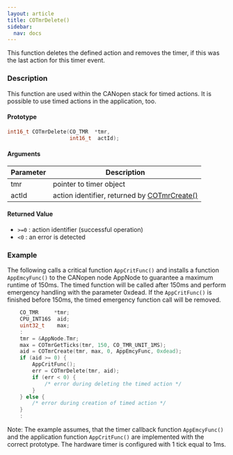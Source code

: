 ```yaml
---
layout: article
title: COTmrDelete()
sidebar:
  nav: docs
---
```


This function deletes the defined action and removes the timer, if this was the last action for this timer event.

<!--more-->

### Description

This function are used within the CANopen stack for timed actions. It is possible to use timed actions in the application, too.

#### Prototype

```c
int16_t COTmrDelete(CO_TMR  *tmr,
                    int16_t  actId);
```

#### Arguments

| Parameter | Description |
| --- | --- |
| tmr | pointer to timer object |
| actId | action identifier, returned by [COTmrCreate()](co-tmr-create) |

#### Returned Value

- `>=0` : action identifier (successful operation)
- `<0` : an error is detected

### Example

The following calls a critical function `AppCritFunc()` and installs a function `AppEmcyFunc()` to the CANopen node AppNode to guarantee a maximum runtime of 150ms. The timed function will be called after 150ms and perform emergency handling with the parameter 0xdead. If the `AppCritFunc()` is finished before 150ms, the timed emergency function call will be removed.

```c
    CO_TMR     *tmr;
    CPU_INT16S  aid;
    uint32_t    max;
    :
    tmr = &AppNode.Tmr;
    max = COTmrGetTicks(tmr, 150, CO_TMR_UNIT_1MS);
    aid = COTmrCreate(tmr, max, 0, AppEmcyFunc, 0xdead);
    if (aid >= 0) {
        AppCritFunc();
        err = COTmrDelete(tmr, aid);
        if (err < 0) {
            /* error during deleting the timed action */
        }
    } else {
        /* error during creation of timed action */
    }
    :
```

Note: The example assumes, that the timer callback function `AppEmcyFunc()` and the application function `AppCritFunc()` are implemented with the correct prototype. The hardware timer is configured with 1 tick equal to 1ms.
